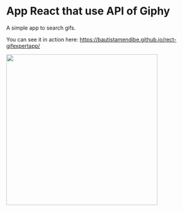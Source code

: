 # App React that use API of Giphy 

A simple app to search gifs.

You can see it in action here: https://bautistamendibe.github.io/rect-gifexpertapp/


<img src="https://media.giphy.com/media/vFKqnCdLPNOKc/giphy.gif" width="400" height="400" />
